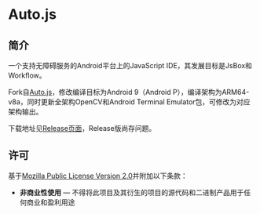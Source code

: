 # Auto.js
## 简介
一个支持无障碍服务的Android平台上的JavaScript IDE，其发展目标是JsBox和Workflow。

Fork自[Auto.js](https://github.com/hyb1996/Auto.js)，修改编译目标为Android 9（Android P），编译架构为ARM64-v8a，同时更新全架构OpenCV和Android Terminal Emulator包，可修改为对应架构输出。

下载地址见[Release页面](https://github.com/sxlllslgh/Auto.js/releases)，Release版尚存问题。

## 许可
基于[Mozilla Public License Version 2.0](https://github.com/sxlllslgh/Auto.js/blob/master/LICENSE.md)并附加以下条款：
* **非商业性使用** — 不得将此项目及其衍生的项目的源代码和二进制产品用于任何商业和盈利用途